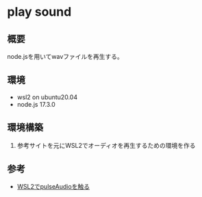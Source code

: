 # play sound

## 概要
 node.jsを用いてwavファイルを再生する。

## 環境
- wsl2 on ubuntu20.04
- node.js 17.3.0

## 環境構築
1. 参考サイトを元にWSL2でオーディオを再生するための環境を作る

## 参考
- [WSL2でpulseAudioを触る](https://astherier.com/blog/2020/08/wsl2-ubuntu-sound-setting/)